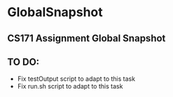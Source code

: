 # GlobalSnapshot
CS171 Assignment Global Snapshot
---

## TO DO:
  * Fix testOutput script to adapt to this task
  * Fix run.sh script to adapt to this task
